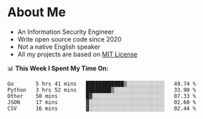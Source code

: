 # About Me

- An Information Security Engineer
- Write open source code since 2020
- Not a native English speaker
- All my projects are based on [MIT License](https://opensource.org/licenses/MIT)

📊 **This Week I Spent My Time On:**
<!--START_SECTION:waka-->
```text
Go       5 hrs 41 mins   ████████████▒░░░░░░░░░░░░   49.74 % 
Python   3 hrs 52 mins   ████████▒░░░░░░░░░░░░░░░░   33.90 % 
Other    50 mins         █▓░░░░░░░░░░░░░░░░░░░░░░░   07.33 % 
JSON     17 mins         ▓░░░░░░░░░░░░░░░░░░░░░░░░   02.60 % 
CSV      16 mins         ▓░░░░░░░░░░░░░░░░░░░░░░░░   02.44 % 
```
<!--END_SECTION:waka-->

